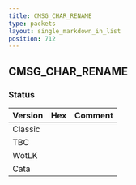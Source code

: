 ```yaml
---
title: CMSG_CHAR_RENAME
type: packets
layout: single_markdown_in_list
position: 712
---
```


## CMSG_CHAR_RENAME

### Status

Version | Hex | Comment
---------- | ---------- | ---------- 
Classic |  |  
TBC |  |  
WotLK |  |  
Cata |  |  
